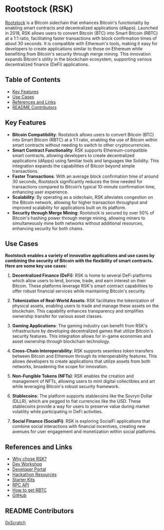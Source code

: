 # Rootstock (RSK)

[Rootstock](https://rootstock.io/) is a Bitcoin sidechain that enhances Bitcoin's functionality by enabling smart contracts and decentralized applications (dApps). Launched in 2018, RSK allows users to convert Bitcoin (BTC) into Smart Bitcoin (RBTC) at a 1:1 ratio, facilitating faster transactions with block confirmation times of about 30 seconds. It is compatible with Ethereum's tools, making it easy for developers to create applications similar to those on Ethereum while benefiting from Bitcoin's security through merge mining. This innovation expands Bitcoin's utility in the blockchain ecosystem, supporting various decentralized finance (DeFi) applications.

## Table of Contents

- [Key Features](#key-features)
- [Use Cases](#use-cases)
- [References and Links](#references-and-links)
- [README Contributors](#readme-contributors)

## Key Features

- **Bitcoin Compatibility**: Rootstock allows users to convert Bitcoin (BTC) into Smart Bitcoin (RBTC) at a 1:1 ratio, enabling the use of Bitcoin within smart contracts without needing to switch to other cryptocurrencies.
- **Smart Contract Functionality**: RSK supports Ethereum-compatible smart contracts, allowing developers to create decentralized applications (dApps) using familiar tools and languages like Solidity. This integration expands the capabilities of Bitcoin beyond simple transactions.
- **Faster Transactions**: With an average block confirmation time of around 30 seconds, Rootstock significantly reduces the time needed for transactions compared to Bitcoin’s typical 10-minute confirmation time, enhancing user experience.
- **Scalability**: By operating as a sidechain, RSK alleviates congestion on the Bitcoin network, allowing for higher transaction throughput and improved scalability for applications built on its platform.
- **Security through Merge Mining**: Rootstock is secured by over 50% of Bitcoin's hashing power through merge mining, allowing miners to simultaneously mine both networks without additional resources, enhancing security for both chains.

## Use Cases

**Rootstock enables a variety of innovative applications and use cases by combining the security of Bitcoin with the flexibility of smart contracts. Here are some key use cases:**

1. **Decentralized Finance (DeFi)**: RSK is home to several DeFi platforms which allow users to lend, borrow, trade, and earn interest on their Bitcoin. These platforms leverage RSK's smart contract capabilities to offer robust financial services while maintaining Bitcoin's security.

2. **Tokenization of Real-World Assets**: RSK facilitates the tokenization of physical assets, enabling users to trade and manage these assets on the blockchain. This capability enhances transparency and simplifies ownership transfer for various asset classes.

3. **Gaming Applications**: The gaming industry can benefit from RSK's infrastructure by developing decentralized games that utilize Bitcoin's security features. This integration allows for in-game economies and asset ownership through blockchain technology.

4. **Cross-Chain Interoperability**: RSK supports seamless token transfers between Bitcoin and Ethereum through its interoperability features. This allows developers to create applications that utilize assets from both networks, broadening the scope for innovation.

5. **Non-Fungible Tokens (NFTs)**: RSK enables the creation and management of NFTs, allowing users to mint digital collectibles and art while leveraging Bitcoin's robust security framework.

6. **Stablecoins**: The platform supports stablecoins like the Sovryn Dollar (DLLR), which are pegged to fiat currencies like the USD. These stablecoins provide a way for users to preserve value during market volatility while participating in DeFi activities.

7. **Social Finance (SocialFi)**: RSK is exploring SocialFi applications that combine social interactions with financial incentives, creating new avenues for user engagement and monetization within social platforms.

## References and Links

- [Why chose RSK?](https://hackernoon.com/defi-on-bitcoin-part-1-a-guide-to-building-dapps-with-rootstock)
- [Dev Workshop](https://www.youtube.com/watch?v=YYGg6OC7W-0&list=PLXzKMXK2aHh6G-EVZ4ZPy4w1bweZ1xDhq&index=10)
- [Developer Portal](https://dev.rootstock.io/)
- [Hackathon Resources](https://dev.rootstock.io/resources/hackathon/)
- [Starter Kits](https://dev.rootstock.io/developers/quickstart/)
- [RPC API](https://dev.rootstock.io/developers/rpc-api/)
- [How to get RBTC](https://rootstock.io/rbtc/)
- [GitHub](https://github.com/rsksmart)

## README Contributors

[0xScratch](https://github.com/0xScratch)
